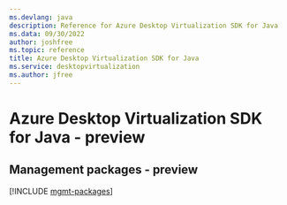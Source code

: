 ```yaml
---
ms.devlang: java
description: Reference for Azure Desktop Virtualization SDK for Java
ms.data: 09/30/2022
author: joshfree
ms.topic: reference
title: Azure Desktop Virtualization SDK for Java
ms.service: desktopvirtualization
ms.author: jfree
---
```

# Azure Desktop Virtualization SDK for Java - preview

## Management packages - preview
[!INCLUDE [mgmt-packages](desktop-virtualization-mgmt-index.md)]